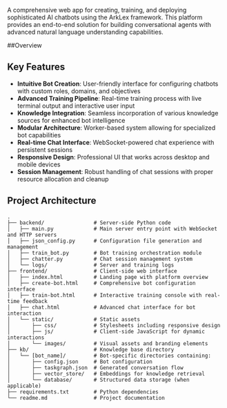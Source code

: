 A comprehensive web app for creating, training, and deploying sophisticated AI chatbots using the ArkLex framework. This platform provides an end-to-end solution for building conversational agents with advanced natural language understanding capabilities.

##Overview

## Key Features

- **Intuitive Bot Creation**: User-friendly interface for configuring chatbots with custom roles, domains, and objectives
- **Advanced Training Pipeline**: Real-time training process with live terminal output and interactive user input
- **Knowledge Integration**: Seamless incorporation of various knowledge sources for enhanced bot intelligence
- **Modular Architecture**: Worker-based system allowing for specialized bot capabilities
- **Real-time Chat Interface**: WebSocket-powered chat experience with persistent sessions
- **Responsive Design**: Professional UI that works across desktop and mobile devices
- **Session Management**: Robust handling of chat sessions with proper resource allocation and cleanup

## Project Architecture

```
.
├── backend/                # Server-side Python code
│   ├── main.py             # Main server entry point with WebSocket and HTTP servers
│   ├── json_config.py      # Configuration file generation and management
│   ├── train_bot.py        # Bot training orchestration module
│   ├── chatter.py          # Chat session management system
│   └── logs/               # Server and training logs
├── frontend/               # Client-side web interface
│   ├── index.html          # Landing page with platform overview
│   ├── create-bot.html     # Comprehensive bot configuration interface
│   ├── train-bot.html      # Interactive training console with real-time feedback
│   ├── chat.html           # Advanced chat interface for bot interaction
│   └── static/             # Static assets
│       ├── css/            # Stylesheets including responsive design
│       ├── js/             # Client-side JavaScript for dynamic interactions
│       └── images/         # Visual assets and branding elements
├── kb/                     # Knowledge base directory
│   └── [bot_name]/         # Bot-specific directories containing:
│       ├── config.json     # Bot configuration
│       ├── taskgraph.json  # Generated conversation flow
│       ├── vector_store/   # Embeddings for knowledge retrieval
│       └── database/       # Structured data storage (when applicable)
├── requirements.txt        # Python dependencies
└── readme.md               # Project documentation
```

